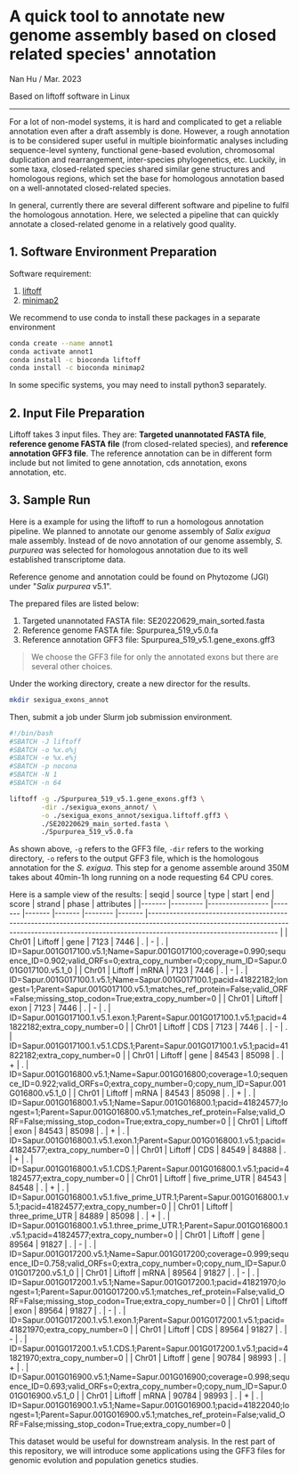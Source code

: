 # A quick tool to annotate new genome assembly based on closed related species' annotation
Nan Hu / Mar. 2023

Based on liftoff software in Linux

---
For a lot of non-model systems, it is hard and complicated to get a reliable annotation even after a draft assembly is done. However, a rough annotation is to be considered super useful in multiple bioinformatic analyses including sequence-level synteny, functional gene-based evolution, chromosomal duplication and rearrangement, inter-species phylogenetics, etc. Luckily, in some taxa, closed-related species shared similar gene structures and homologous regions, which set the base for homologous annotation based on a well-annotated closed-related species. 

In general, currently there are several different software and pipeline to fulfil the homologous annotation. Here, we selected a pipeline that can quickly annotate a closed-related genome in a relatively good quality.

## 1. Software Environment Preparation
Software requirement:
1. [liftoff](https://github.com/agshumate/Liftoff)
2. [minimap2](https://academic.oup.com/bioinformatics/article/34/18/3094/4994778)

We recommend to use conda to install these packages in a separate environment
```bash
conda create --name annot1
conda activate annot1
conda install -c bioconda liftoff
conda install -c bioconda minimap2
```
In some specific systems, you may need to install python3 separately.

## 2. Input File Preparation
Liftoff takes 3 input files. They are: **Targeted unannotated FASTA file**, **reference genome FASTA file** (from closed-related species), and **reference annotation GFF3 file**. The reference annotation can be in different form include but not limited to gene annotation, cds annotation, exons annotation, etc.

## 3. Sample Run
Here is a example for using the liftoff to run a homologous annotation pipeline. We planned to annotate our genome assembly of *Salix exigua* male assembly. Instead of de novo annotation of our genome assembly, *S. purpurea* was selected for homologous annotation due to its well established transcriptome data.

Reference genome and annotation could be found on Phytozome (JGI) under "*Salix purpurea* v5.1". 

The prepared files are listed below:
1. Targeted unannotated FASTA file: SE20220629_main_sorted.fasta
2. Reference genome FASTA file: Spurpurea_519_v5.0.fa
3. Reference annotation GFF3 file: Spurpurea_519_v5.1.gene_exons.gff3
> We choose the GFF3 file for only the annotated exons but there are several other choices.

Under the working directory, create a new director for the results.
```bash
mkdir sexigua_exons_annot
```

Then, submit a job under Slurm job submission environment.
```bash
#!/bin/bash
#SBATCH -J liftoff
#SBATCH -o %x.o%j
#SBATCH -e %x.e%j
#SBATCH -p nocona
#SBATCH -N 1
#SBATCH -n 64

liftoff -g ./Spurpurea_519_v5.1.gene_exons.gff3 \
        -dir ./sexigua_exons_annot/ \
        -o ./sexigua_exons_annot/sexigua.liftoff.gff3 \
        ./SE20220629_main_sorted.fasta \
        ./Spurpurea_519_v5.0.fa
```
As shown above, `-g` refers to the GFF3 file, `-dir` refers to the working directory, `-o` refers to the output GFF3 file, which is the homologous annotation for the *S. exigua*. This step for a genome assemble around 350M takes about 40min-1h long running on a node requesting 64 CPU cores.

Here is a sample view of the results:
| seqid 	| source  	| type            	| start 	| end   	| score 	| strand 	| phase 	| attributes                                                                                                                                                                                     	|
|-------	|---------	|-----------------	|-------	|-------	|-------	|--------	|-------	|------------------------------------------------------------------------------------------------------------------------------------------------------------------------------------------------	|
| Chr01 	| Liftoff 	| gene            	| 7123  	| 7446  	| .     	| -      	| .     	| ID=Sapur.001G017100.v5.1;Name=Sapur.001G017100;coverage=0.990;sequence_ID=0.902;valid_ORFs=0;extra_copy_number=0;copy_num_ID=Sapur.001G017100.v5.1_0                                           	|
| Chr01 	| Liftoff 	| mRNA            	| 7123  	| 7446  	| .     	| -      	| .     	| ID=Sapur.001G017100.1.v5.1;Name=Sapur.001G017100.1;pacid=41822182;longest=1;Parent=Sapur.001G017100.v5.1;matches_ref_protein=False;valid_ORF=False;missing_stop_codon=True;extra_copy_number=0 	|
| Chr01 	| Liftoff 	| exon            	| 7123  	| 7446  	| .     	| -      	| .     	| ID=Sapur.001G017100.1.v5.1.exon.1;Parent=Sapur.001G017100.1.v5.1;pacid=41822182;extra_copy_number=0                                                                                            	|
| Chr01 	| Liftoff 	| CDS             	| 7123  	| 7446  	| .     	| -      	| .     	| ID=Sapur.001G017100.1.v5.1.CDS.1;Parent=Sapur.001G017100.1.v5.1;pacid=41822182;extra_copy_number=0                                                                                             	|
| Chr01 	| Liftoff 	| gene            	| 84543 	| 85098 	| .     	| +      	| .     	| ID=Sapur.001G016800.v5.1;Name=Sapur.001G016800;coverage=1.0;sequence_ID=0.922;valid_ORFs=0;extra_copy_number=0;copy_num_ID=Sapur.001G016800.v5.1_0                                             	|
| Chr01 	| Liftoff 	| mRNA            	| 84543 	| 85098 	| .     	| +      	| .     	| ID=Sapur.001G016800.1.v5.1;Name=Sapur.001G016800.1;pacid=41824577;longest=1;Parent=Sapur.001G016800.v5.1;matches_ref_protein=False;valid_ORF=False;missing_stop_codon=True;extra_copy_number=0 	|
| Chr01 	| Liftoff 	| exon            	| 84543 	| 85098 	| .     	| +      	| .     	| ID=Sapur.001G016800.1.v5.1.exon.1;Parent=Sapur.001G016800.1.v5.1;pacid=41824577;extra_copy_number=0                                                                                            	|
| Chr01 	| Liftoff 	| CDS             	| 84549 	| 84888 	| .     	| +      	| .     	| ID=Sapur.001G016800.1.v5.1.CDS.1;Parent=Sapur.001G016800.1.v5.1;pacid=41824577;extra_copy_number=0                                                                                             	|
| Chr01 	| Liftoff 	| five_prime_UTR  	| 84543 	| 84548 	| .     	| +      	| .     	| ID=Sapur.001G016800.1.v5.1.five_prime_UTR.1;Parent=Sapur.001G016800.1.v5.1;pacid=41824577;extra_copy_number=0                                                                                  	|
| Chr01 	| Liftoff 	| three_prime_UTR 	| 84889 	| 85098 	| .     	| +      	| .     	| ID=Sapur.001G016800.1.v5.1.three_prime_UTR.1;Parent=Sapur.001G016800.1.v5.1;pacid=41824577;extra_copy_number=0                                                                                 	|
| Chr01 	| Liftoff 	| gene            	| 89564 	| 91827 	| .     	| -      	| .     	| ID=Sapur.001G017200.v5.1;Name=Sapur.001G017200;coverage=0.999;sequence_ID=0.758;valid_ORFs=0;extra_copy_number=0;copy_num_ID=Sapur.001G017200.v5.1_0                                           	|
| Chr01 	| Liftoff 	| mRNA            	| 89564 	| 91827 	| .     	| -      	| .     	| ID=Sapur.001G017200.1.v5.1;Name=Sapur.001G017200.1;pacid=41821970;longest=1;Parent=Sapur.001G017200.v5.1;matches_ref_protein=False;valid_ORF=False;missing_stop_codon=True;extra_copy_number=0 	|
| Chr01 	| Liftoff 	| exon            	| 89564 	| 91827 	| .     	| -      	| .     	| ID=Sapur.001G017200.1.v5.1.exon.1;Parent=Sapur.001G017200.1.v5.1;pacid=41821970;extra_copy_number=0                                                                                            	|
| Chr01 	| Liftoff 	| CDS             	| 89564 	| 91827 	| .     	| -      	| .     	| ID=Sapur.001G017200.1.v5.1.CDS.1;Parent=Sapur.001G017200.1.v5.1;pacid=41821970;extra_copy_number=0                                                                                             	|
| Chr01 	| Liftoff 	| gene            	| 90784 	| 98993 	| .     	| +      	| .     	| ID=Sapur.001G016900.v5.1;Name=Sapur.001G016900;coverage=0.998;sequence_ID=0.693;valid_ORFs=0;extra_copy_number=0;copy_num_ID=Sapur.001G016900.v5.1_0                                           	|
| Chr01 	| Liftoff 	| mRNA            	| 90784 	| 98993 	| .     	| +      	| .     	| ID=Sapur.001G016900.1.v5.1;Name=Sapur.001G016900.1;pacid=41822040;longest=1;Parent=Sapur.001G016900.v5.1;matches_ref_protein=False;valid_ORF=False;missing_stop_codon=True;extra_copy_number=0 	|

This dataset would be useful for downstream analysis. In the rest part of this repository, we will introduce some applications using the GFF3 files for genomic evolution and population genetics studies.
